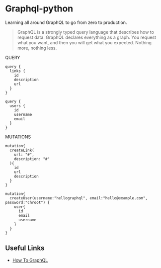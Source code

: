# Graphql-python

Learning all around GraphQL to go from zero to production.

> GraphQL is a strongly typed query language that describes how to request data. GraphQL declares everything as a graph. You request what you want, and then you will get what you expected. Nothing more, nothing less.



QUERY
```
query {
  links {
    id
    description
    url
  }
}

query {
  users {
    id
    username
    email
  }
}
```
MUTATIONS
```
mutation{
  createLink(
    url: "#",
    description: "#"
  ){
    id
    url
    description
  }
}

mutation{
  createUser(username:"hellographql", email:"hello@example.com", password:"chroot") {
    user{
      id
      email
      username
    }
  }
}
```


## Useful Links
- [How To GraphQL](https://www.howtographql.com/)
